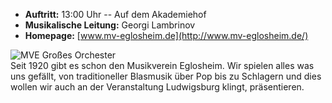- __Auftritt:__ 13:00 Uhr -- Auf dem Akademiehof
- __Musikalische Leitung:__ Georgi Lambrinov
- __Homepage:__ [www.mv-eglosheim.de](http://www.mv-eglosheim.de/)

<div class="row">
   <div class="col-md-5">
       <img src="{% link assets/img/teilnehmer/mve-grosses-orchester.jpg %}" alt="MVE Großes Orchester" class="img-fluid">     
   </div>
    <div class="col-md">
Seit 1920 gibt es schon den Musikverein Eglosheim. Wir spielen alles was uns gefällt, von traditioneller Blasmusik über
Pop bis zu Schlagern und dies wollen wir auch an der Veranstaltung Ludwigsburg klingt, präsentieren.
</div>
</div>

